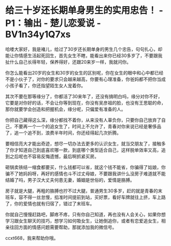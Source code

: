 # 给三十岁还长期单身男生的实用忠告！ - P1：输出 - 楚儿恋爱说 - BV1n34y1Q7xs

哈喽大家好，我是褚儿，给过了30岁还长期单身的男生几个忠告，句句扎心，却能让你情感生活起死回生，首先女生不瞎，能看出来你已经30多岁了，不要跟我扯什么自己长得年轻，保养得好，还跟20来岁一样，我就问你。

你怎么能看出20岁的女生和30岁的女生的区别呢，你在女生的眼中和心中都已经不是小伙子了，对你的要求只会越来越高，你要有心理准备，你爸妈都不把你当成小孩子看了，你还指望陌生女人宠着你。

其次不要在那等缘分了，你都活了30来年了，还没有搞明白吗，缘分对你不好，它要是对你好的话，不会让你等到现在，你没有吴彦祖的脸，也没有王思聪的命，那你就要学会创造和把握机会，缘分呢，只偏爱有准备的人。

你把自己藏得这么深，缘分都找不着你，从来没有人辜负你，只要你自己放弃了自己，不要再一个一个的追女生了，时间上不允许了，青春对你来说已经是奢侈品了，追一个追不到，浪费半年时间，你还经得起几次折腾。

要相信亮大才能出奇迹，想尽一切办法去更多的认识女生，就当交朋友了，接触多了你才知道自己到底喜欢哪一款，到底哪个类型适合自己，这样脱单效率又高，追到之后呢也不容易反悔遗憾，最后啊抓紧买房。

砸锅卖铁结一缩食都要买，什么钱都可以省，就这个钱不能省，你骗得了姑娘，你骗不了她妈妈呀，再好的感情也斗不过丈母娘，不要跟我讲什么没房子难道就不能结婚了吗，男子汉大丈夫何患无妻，婚姻是世俗的，爱情是胳膊。

房子就是大腿，再粗的胳膊也拧不过大腿，普通男生30多岁，赶的就是青春的末班车，容不得一丝怠慢，掐准时间提前到站，买好票，看好车牌就往上挤，车上路了，你的爱情也就有归宿了，错过了末班车。

你就自己慢慢赶路吧，脚疼不疼，只有你自己知道，再也没有人会关心，如果你想学习跟女生聊天的技巧，想学习如何吸女生，让她倒追你，或者有恋爱追女生，相亲往回方面的情感问题需要帮助，那就添加我的微信号。

ccxt668，我来帮助你哦。